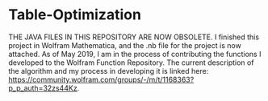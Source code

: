 # Table-Optimization
THE JAVA FILES IN THIS REPOSITORY ARE NOW OBSOLETE.
I finished this project in Wolfram Mathematica, and the .nb file for the project is now attached. As of May 2019, I am in the process of contributing the functions I developed to the Wolfram Function Repository. The current description of the algorithm and my process in developing it is linked here: https://community.wolfram.com/groups/-/m/t/1168363?p_p_auth=32zs44Kz.

